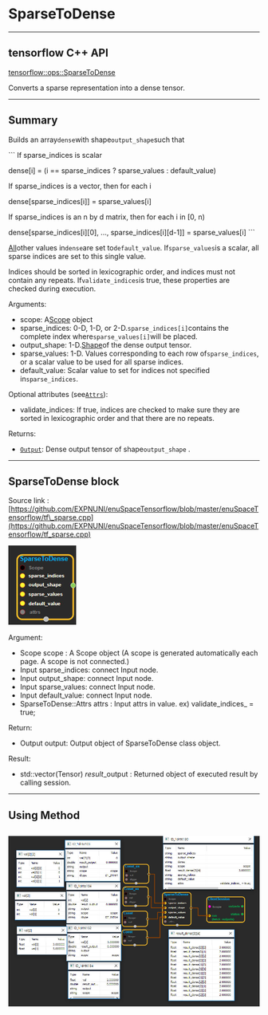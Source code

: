 # SparseToDense

---

## tensorflow C++ API

[tensorflow::ops::SparseToDense](https://www.tensorflow.org/api_docs/cc/class/tensorflow/ops/sparse-to-dense)

Converts a sparse representation into a dense tensor.

---

## Summary

Builds an array`dense`with shape`output_shape`such that

\`\`\` If sparse\_indices is scalar

dense\[i\] = \(i == sparse\_indices ? sparse\_values : default\_value\)

If sparse\_indices is a vector, then for each i

dense\[sparse\_indices\[i\]\] = sparse\_values\[i\]

If sparse\_indices is an n by d matrix, then for each i in \[0, n\)

dense\[sparse\_indices\[i\]\[0\], ..., sparse\_indices\[i\]\[d-1\]\] = sparse\_values\[i\] \`\`\`

[All](https://www.tensorflow.org/api_docs/cc/class/tensorflow/ops/all.html#classtensorflow_1_1ops_1_1_all)other values in`dense`are set to`default_value`. If`sparse_values`is a scalar, all sparse indices are set to this single value.

Indices should be sorted in lexicographic order, and indices must not contain any repeats. If`validate_indices`is true, these properties are checked during execution.

Arguments:

* scope: A[Scope](https://www.tensorflow.org/api_docs/cc/class/tensorflow/scope.html#classtensorflow_1_1_scope) object
* sparse\_indices: 0-D, 1-D, or 2-D.`sparse_indices[i]`contains the complete index where`sparse_values[i]`will be placed.
* output\_shape: 1-D.[Shape](https://www.tensorflow.org/api_docs/cc/class/tensorflow/ops/shape.html#classtensorflow_1_1ops_1_1_shape)of the dense output tensor.
* sparse\_values: 1-D. Values corresponding to each row of`sparse_indices`, or a scalar value to be used for all sparse indices.
* default\_value: Scalar value to set for indices not specified in`sparse_indices`.

Optional attributes \(see[`Attrs`](https://www.tensorflow.org/api_docs/cc/struct/tensorflow/ops/sparse-to-dense/attrs.html#structtensorflow_1_1ops_1_1_sparse_to_dense_1_1_attrs)\):

* validate\_indices: If true, indices are checked to make sure they are sorted in lexicographic order and that there are no repeats.

Returns:

* [`Output`](https://www.tensorflow.org/api_docs/cc/class/tensorflow/output.html#classtensorflow_1_1_output): Dense output tensor of shape`output_shape`
  .

---

## SparseToDense block

Source link : [https://github.com/EXPNUNI/enuSpaceTensorflow/blob/master/enuSpaceTensorflow/tf\_sparse.cpp](https://github.com/EXPNUNI/enuSpaceTensorflow/blob/master/enuSpaceTensorflow/tf_sparse.cpp)

![](/assets/sparse_op/SparseToDense1.jpg)

Argument:

* Scope scope : A Scope object \(A scope is generated automatically each page. A scope is not connected.\)
* Input sparse\_indices: connect  Input node.
* Input output\_shape: connect  Input node.
* Input sparse\_values: connect  Input node.
* Input default\_value: connect  Input node.
* SparseToDense::Attrs attrs : Input attrs in value. ex\) validate\_indices\_ = true;

Return:

* Output  output: Output object of SparseToDense class object.

Result:

* std::vector\(Tensor\) _result_\_output : Returned object of executed result by calling session.

---

## Using Method

## ![](/assets/sparse_op/SparseToDense2.jpg)



